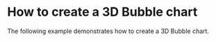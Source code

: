 # How to create a 3D Bubble chart


<p>The following example demonstrates how to create a 3D Bubble chart.</p>

<br/>


